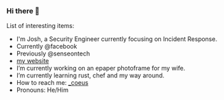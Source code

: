 ### Hi there 👋

List of interesting items:
- I'm Josh, a Security Engineer currently focusing on Incident Response.
- Currently @facebook
- Previously @senseontech
- [my website](http://joshfrogers.co.uk)
- I’m currently working on an epaper photoframe for my wife.
- I’m currently learning rust, chef and my way around.
- How to reach me: [_coeus](https://x.com/_coeus/)
- Pronouns: He/Him
